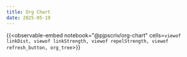 ```yaml
---
title: Org Chart
date: 2025-05-19
---
```


{{<observable-embed
    notebook="@pjpscriv/org-chart"
    cells=`
        viewof linkDist,
        viewof linkStrength,
        viewof repelStrength,
        viewof refresh_button,
        org_tree
`>}}
